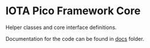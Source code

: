# IOTA Pico Framework Core

Helper classes and core interface definitions.

Documentation for the code can be found in [docs](./docs/) folder.